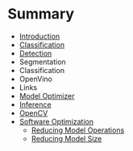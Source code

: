# Summary

* [Introduction](README.md)
* [Classification](chapter1.md)
* [Detection](detection.md)
* Segmentation
* Classification
* OpenVino
* Links
* [Model Optimizer](model-optimizer.md)
* [Inference](inference.md)
* [OpenCV](opencv.md)
* [Software Optimization](software-optimization.md)
  * [Reducing Model Operations](software-optimization/reducing-model-operations.md)
  * [Reducing Model Size](software-optimization/reducing-model-size.md)

